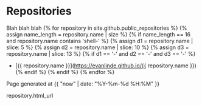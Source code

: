 # Repositories

Blah blah blah
{% for repository in site.github.public_repositories %}
  {% assign name_length = repository.name | size %}
  {% if name_length == 16 and repository.name contains 'shell-' %} 
  {% assign d1 = repository.name | slice: 5 %}
  {% assign d2 = repository.name | slice: 10 %}
  {% assign d3 = repository.name | slice: 13 %}
  {% if d1 == '-' and d2 == '-' and d3 == '-' %}
  * [{{ repository.name }}](https://evanlinde.github.io/{{ repository.name }}) 
  {% endif %}
  {% endif %}
{% endfor %}


Page generated at {{ "now" | date: "%Y-%m-%d %H:%M" }}

repository.html_url
